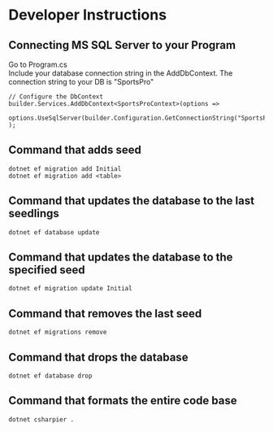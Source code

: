 # Developer Instructions

## Connecting MS SQL Server to your Program
Go to Program.cs </br>
Include your database connection string in the AddDbContext. The connection string to your DB is "SportsPro"
```
// Configure the DbContext
builder.Services.AddDbContext<SportsProContext>(options =>
    options.UseSqlServer(builder.Configuration.GetConnectionString("SportsPro"))
);
```
## Command that adds seed
```
dotnet ef migration add Initial
dotnet ef migration add <table>
```
## Command that updates the database to the last seedlings
```
dotnet ef database update
```
## Command that updates the database to the specified seed
```
dotnet ef migration update Initial
```
## Command that removes the last seed
```
dotnet ef migrations remove
```
## Command that drops the database
```
dotnet ef database drop
```
## Command that formats the entire code base
```
dotnet csharpier .
```
